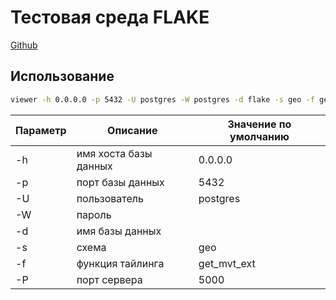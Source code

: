 # Тестовая среда FLAKE

[Github](https://github.com/liaozhai/phr_local.git)

## Использование

```sh
viewer -h 0.0.0.0 -p 5432 -U postgres -W postgres -d flake -s geo -f get_mvt_ext -P 5000
```
| Параметр | Описание | Значение по умолчанию |
| -------- | -------- | --------------------- |
| -h | имя хоста базы данных | 0.0.0.0 |
| -p | порт базы данных | 5432 |
| -U | пользователь | postgres |
| -W | пароль |
| -d | имя базы данных
| -s | схема | geo |
| -f | функция тайлинга | get_mvt_ext |
| -P | порт сервера | 5000 |
